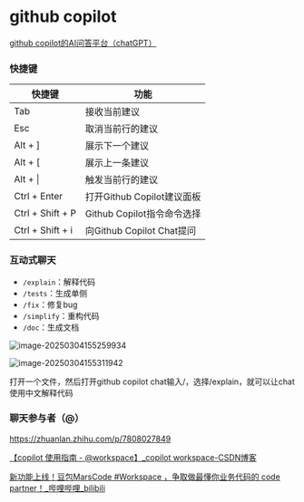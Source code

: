 # github copilot

[github copilot的AI问答平台（chatGPT）](https://github.com/copilot)

### 快捷键

| 快捷键           | 功能                       |
| ---------------- | -------------------------- |
| Tab              | 接收当前建议               |
| Esc              | 取消当前行的建议           |
| Alt + ]          | 展示下一个建议             |
| Alt + [          | 展示上一条建议             |
| Alt + \|         | 触发当前行的建议           |
| Ctrl + Enter     | 打开Github Copilot建议面板 |
| Ctrl + Shift + P | Github Copilot指令命令选择 |
| Ctrl + Shift + i | 向Github Copilot Chat提问  |

### 互动式聊天

* `/explain`：解释代码
* `/tests`：生成单侧
* `/fix`：修复bug
* `/simplify`：重构代码
* `/doc`：生成文档

![image-20250304155259934](https://zq-assets-store.oss-cn-beijing.aliyuncs.com/imgs/20250304155300071.png)

![image-20250304155311942](https://zq-assets-store.oss-cn-beijing.aliyuncs.com/imgs/20250304155311968.png)

打开一个文件，然后打开github copilot chat输入/，选择/explain，就可以让chat使用中文解释代码

### 聊天参与者（@）

https://zhuanlan.zhihu.com/p/7808027849

[【copilot 使用指南 - @workspace】_copilot workspace-CSDN博客](https://blog.csdn.net/qq_38428433/article/details/138512300)

[新功能上线！豆包MarsCode #Workspace ，争取做最懂你业务代码的 code partner！_哔哩哔哩_bilibili](https://www.bilibili.com/video/BV1AZS3YqEk8/?spm_id_from=333.999.0.0&vd_source=c612b396122ceea23b7f188f9d78ca2a)
